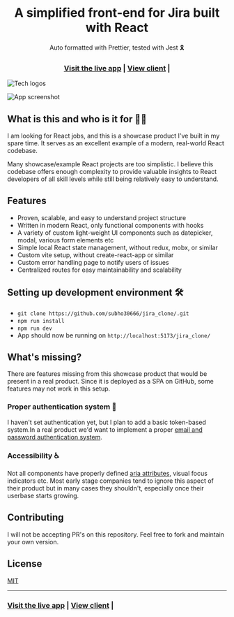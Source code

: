 <h1 align="center">A simplified front-end  for Jira  built with React</h1>

<div align="center">Auto formatted with Prettier, tested with Jest 🎗</div>

<h3 align="center">
   <a href="https://subho30666.github.io/jira_clone/">Visit the live app</a> |
  <a href="https://github.com/subho30666/jira_clone/">View client</a> |
</h3>

![Tech logos](https://i.ibb.co/Mf65K5b/1.png)

![App screenshot](https://i.ibb.co/fpZJmnz/Image-1.png)

## What is this and who is it for 🤷‍♀️

I am looking for React jobs, and this is a showcase product I've built in my spare time. It serves as an excellent example of a modern, real-world React codebase.

Many showcase/example React projects are too simplistic. I believe this codebase offers enough complexity to provide valuable insights to React developers of all skill levels while still being relatively easy to understand.

## Features

- Proven, scalable, and easy to understand project structure
- Written in modern React, only functional components with hooks
- A variety of custom light-weight UI components such as datepicker, modal, various form elements etc
- Simple local React state management, without redux, mobx, or similar
- Custom vite setup, without create-react-app or similar
- Custom error handling page to notify users of issues
- Centralized routes for easy maintainability and scalability

## Setting up development environment 🛠

- `git clone https://github.com/subho30666/jira_clone/.git`
- `npm run install`
- `npm run dev`
- App should now be running on `http://localhost:5173/jira_clone/`

## What's missing?

There are features missing from this showcase product that would be present in a real product. Since it is deployed as a SPA on GitHub, some features may not work in this setup.

### Proper authentication system 🔐

I haven't set authentication yet, but I plan to add a basic token-based system.In a real product we'd want to implement a proper [email and password authentication system](https://www.google.com/search?q=email+and+password+authentication+node+js&oq=email+and+password+authentication+node+js).

### Accessibility ♿

Not all components have properly defined [aria attributes](https://developer.mozilla.org/en-US/docs/Web/Accessibility/ARIA), visual focus indicators etc. Most early stage companies tend to ignore this aspect of their product but in many cases they shouldn't, especially once their userbase starts growing.

## Contributing

I will not be accepting PR's on this repository. Feel free to fork and maintain your own version.

## License

[MIT](https://opensource.org/licenses/MIT)

<hr>

<h3>
  <a href="https://subho30666.github.io/jira_clone/">Visit the live app</a> |
  <a href="https://github.com/subho30666/jira_clone/">View client</a> |
</h3>
